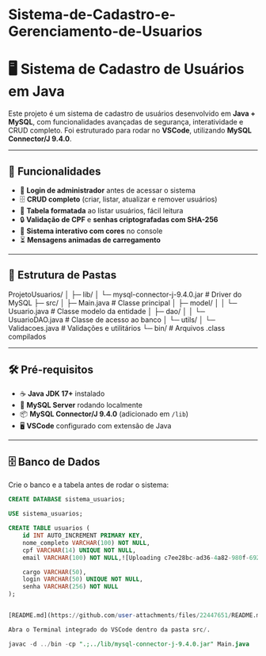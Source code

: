 # Sistema-de-Cadastro-e-Gerenciamento-de-Usuarios
# 🖥️ Sistema de Cadastro de Usuários em Java

Este projeto é um sistema de cadastro de usuários desenvolvido em **Java + MySQL**, com funcionalidades avançadas de segurança, interatividade e CRUD completo. Foi estruturado para rodar no **VSCode**, utilizando **MySQL Connector/J 9.4.0**.

---

## 🚀 Funcionalidades

- 🔑 **Login de administrador** antes de acessar o sistema  
- 🗄️ **CRUD completo** (criar, listar, atualizar e remover usuários)  
- 🧾 **Tabela formatada** ao listar usuários, fácil leitura  
- 🔒 **Validação de CPF** e **senhas criptografadas com SHA-256**  
- 🎨 **Sistema interativo com cores** no console  
- ⏳ **Mensagens animadas de carregamento**  

---

## 📂 Estrutura de Pastas

ProjetoUsuarios/
│
├─ lib/
│ └─ mysql-connector-j-9.4.0.jar # Driver do MySQL
├─ src/
│ ├─ Main.java # Classe principal
│ ├─ model/
│ │ └─ Usuario.java # Classe modelo da entidade
│ ├─ dao/
│ │ └─ UsuarioDAO.java # Classe de acesso ao banco
│ └─ utils/
│ └─ Validacoes.java # Validações e utilitários
└─ bin/ # Arquivos .class compilados


---

## 🛠️ Pré-requisitos

- ☕ **Java JDK 17+** instalado  
- 🐬 **MySQL Server** rodando localmente  
- 📦 **MySQL Connector/J 9.4.0** (adicionado em `/lib`)  
- 🖥️ **VSCode** configurado com extensão de Java  

---

## 🗄️ Banco de Dados

Crie o banco e a tabela antes de rodar o sistema:  

```sql
CREATE DATABASE sistema_usuarios;

USE sistema_usuarios;

CREATE TABLE usuarios (
    id INT AUTO_INCREMENT PRIMARY KEY,
    nome_completo VARCHAR(100) NOT NULL,
    cpf VARCHAR(14) UNIQUE NOT NULL,
    email VARCHAR(100) NOT NULL,![Uploading c7ee28bc-ad36-4a82-980f-692adbbb22b5.png…]()

    cargo VARCHAR(50),
    login VARCHAR(50) UNIQUE NOT NULL,
    senha VARCHAR(256) NOT NULL
);


[README.md](https://github.com/user-attachments/files/22447651/README.md)

Abra o Terminal integrado do VSCode dentro da pasta src/.

javac -d ../bin -cp ".;../lib/mysql-connector-j-9.4.0.jar" Main.java
